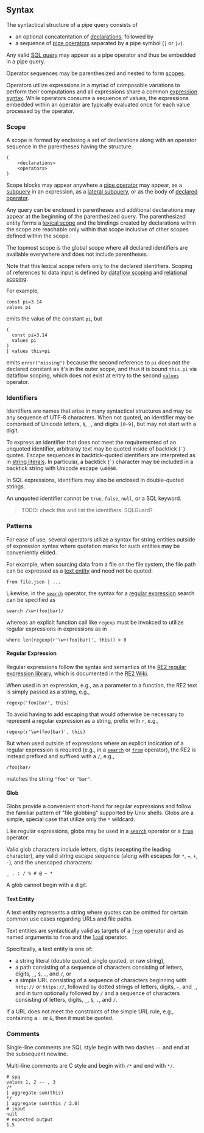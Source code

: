 ## Syntax

The syntactical structure of a pipe query consists of
* an optional concatentation of [declarations](declarations/intro.md), 
  followed by
* a sequence of [pipe operators](operators/intro.md)
  separated by a pipe symbol (`|` or `|>`).

Any valid [SQL query](../sql/intro.md) may appear as a pipe operator and thus
be embedded in a pipe query.

Operator sequences may be parenthesized and nested to form [scopes](#scope).

Operators utilize expressions in a myriad of composable variations to
perform their computations and all expressions
share a common [expression syntax](expressions/intro.md).
While operators consume a sequence of values, the expressions embedded
within an operator are typically evaluated once for each value processed
by the operator.

### Scope

A scope is formed by enclosing a set of declarations along with an operator
sequence in the parentheses having the structure:
```
(
    <declarations>
    <operators>
)
```
Scope blocks may appear anywhere a [pipe operator](operators/intro.md) may appear,
as a [subquery](expressions/subqueries.md) in an expression,
as a [lateral subquery](expressions/subqueries.md#lateral-subquery), or
as the body of [declared operator](declarations/operators.md).

Any query can be enclosed in parentheses and additional declarations
may appear at the beginning of the parenthesized query.
The parenthesized entity forms a
[lexical scope](https://en.wikipedia.org/wiki/Scope_(computer_science)#Lexical_scope)
and the bindings created by declarations
within the scope are reachable only within that scope inclusive
of other scopes defined within the scope.

The topmost scope is the global scope where all declared identifiers
are available everywhere and does not include parentheses.

Note that this lexical scope refers only to the declared identifiers.  Scoping
of references to data input is defined by
[dataflow scoping](intro.md#dataflow-scoping) and
[relational scoping](intro.md#relational-scoping).

For example,
```
const pi=3.14
values pi
```
emits the value of the constant `pi`, but
```
( 
  const pi=3.14
  values pi
)
| values this+pi
```
emits `error("missing")` because the second reference to `pi` does not
the declared constant as it's in the outer scope,
and thus it is bound `this.pi` via dataflow scoping,
which does not exist at entry to the second [`values`](operators/values.md) operator.

### Identifiers

Identifiers are names that arise in many syntactical structures and
may be any sequence of UTF-8 characters.  When not quoted,
an identifier may be comprised of Unicode letters, `$`, `_`,
and digits `[0-9]`, but may not start with a digit.

To express an identifier that does not meet the requiremented of an
unquoted identifier, arbitraray text may be quoted inside of backtick (`` ` ``)
quotes.
Escape sequences in backtick-quoted identifiers are interpreted as in
[string literals](../types/string.md).  In particular, a backtick (`` ` ``)
character may be included in a backtick string with Unicode escape `\u0060`.

In SQL expressions, identifiers may also be enclosed in double-quoted strings.

An unquoted identifier cannot be `true`, `false`, `null`, or a SQL keyword.

> TODO: check this and list the identifiers. SQLGuard?

### Patterns

For ease of use, several operators utilize a syntax for string entities
outside of expression syntax where quotation marks for such entities
may be conveniently elided.

For example, when sourcing data from a file on the file system, the file
path can be expressed as a [text entity](#text-entity) and need not be quoted:
```
from file.json | ...
```

Likewise, in the [`search`](operators/search.md) operator, the syntax for a
[regular expression](#regular-expression) search can be specified as
```
search /\w+(foo|bar)/
```
whereas an explicit function call like `regexp` must be invokced to utilize
regular expressions in expressions as in
```
where len(regexp(r'\w+(foo|bar)', this)) > 0
```

#### Regular Expression

Regular expressions follow the syntax and semantics of the
[RE2 regular expression library](https://github.com/google/re2),
which is documented in the
[RE2 Wiki](https://github.com/google/re2/wiki/Syntax).

When used in an expression, e.g., as a parameter to a function, the
RE2 text is simply passed as a string, e.g.,
```
regexp('foo|bar', this)
```

To avoid having to add escaping that would otherwise be necessary to
represent a regular expression as a string, prefix with `r`, e.g.,
```
regexp(r'\w+(foo|bar)', this)
```

But when used outside of expressions where an explicit indication of
a regular expression is required (e.g., in a
[`search`](operators/search.md) or
[`from`](operators/from.md#database-operation) operator), the RE2 is instead
prefixed and suffixed with a `/`, e.g.,
```
/foo|bar/
```
matches the string `"foo"` or `"bar"`.

#### Glob

Globs provide a convenient short-hand for regular expressions and follow
the familiar pattern of "file globbing" supported by Unix shells.
Globs are a simple, special case that utilize only the `*` wildcard.

Like regular expressions, globs may be used in
a [`search`](operators/search.md) operator or a
[`from`](operators/from.md) operator.

Valid glob characters include letters, digits (excepting the leading character),
any valid string escape sequence
(along with escapes for `*`, `=`, `+`, `-`), and the unescaped characters:
```
_ . : / % # @ ~ *
```
A glob cannot begin with a digit.

#### Text Entity

A text entity represents a string where quotes can be omitted for
certain common use cases regarding URLs and file paths.

Text entities are syntactically valid as targets of a
[`from`](operators/from.md) operator and as named arguments
to `from` and the
[`load`](operators/load.md) operator.

Specifically, a text entity is one of:
* a string literal (double quoted, single quoted, or raw string),
* a path consisting of a sequence of characters consisting of letters, digits, `_`,  `$`,  `.`, and `/`, or
* a simple URL consisting of a sequence of characters beginning with `http://` or `https://`,  followed by dotted strings of letters, digits, `-`, and `_`, and in turn optionally followed by `/` and a sequence of characters consisting of letters, digits, `_`, `$`, `.`, and `/`.

If a URL does not meet the constraints of the simple URL rule,
e.g., containing a `:` or `&`, then it must be quoted.

### Comments

Single-line comments are SQL style begin with two dashes `--` and end at the
subsequent newline.

Multi-line comments are C style and begin with `/*` and end with `*/`.

```mdtest-spq
# spq
values 1, 2 -- , 3
/*
| aggregate sum(this)
*/
| aggregate sum(this / 2.0)
# input
null
# expected output
1.5
```
